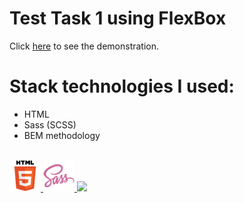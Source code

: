 # Test Task 1 using FlexBox

Click [here](https://alyonkaradchuk.github.io/test-task-Ligamedia/) to see the demonstration.

# Stack technologies I used:
- HTML
- Sass (SCSS)
- BEM methodology

<br>
<a href="https://developer.mozilla.org/ru/docs/Web/HTML">
  <img src="https://raw.githubusercontent.com/devicons/devicon/master/icons/html5/html5-original-wordmark.svg" height="50"/>
</a> <a href="https://sass-lang.com/">
  <img src="https://raw.githubusercontent.com/devicons/devicon/master/icons/sass/sass-original.svg" height="50"/>
</a> <a href="https://avivi.pro/ua/blog/metodologiya-bem-v-deystvii/">
  <img src="https://iconape.com/wp-content/files/gl/43407/svg/bem.svg" height="50"/>
</a>
<br>
